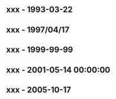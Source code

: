 ## xxx - 1993-03-22

## xxx - 1997/04/17

## xxx - 1999-99-99

## xxx - 2001-05-14 00:00:00

## xxx - 2005-10-17

